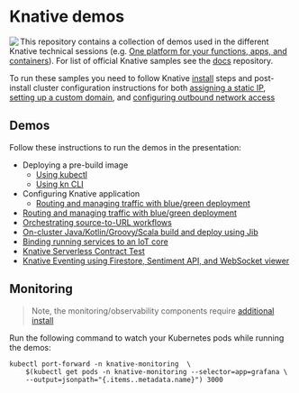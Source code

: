 # Knative demos

<img src ="./images/logo.png" align="left" />

This repository contains a collection of demos used in the different Knative technical sessions (e.g. [One platform for your functions, apps, and containers](https://www.youtube.com/watch?v=F4_2gxTtLaQ)). For list of official Knative samples see the [docs](https://github.com/knative/docs/tree/master/eventing/samples) repository.

To run these samples you need to follow Knative [install](https://github.com/knative/docs/tree/master/install) steps and post-install cluster configuration instructions for both [assigning a static IP](https://github.com/knative/docs/blob/master/serving/gke-assigning-static-ip-address.md), [setting up a custom domain](https://github.com/knative/docs/blob/master/serving/using-a-custom-domain.md), and [configuring outbound network access](https://github.com/knative/docs/blob/master/docs/serving/outbound-network-access.md)

## Demos

Follow these instructions to run the demos in the presentation:

* Deploying a pre-build image
  * [Using kubectl](simple-kubectl-deploy/)
  * [Using kn CLI](kn-cli-deploy/)
* Configuring Knative application
  * [Routing and managing traffic with blue/green deployment](blue-green-deploy/)
* [Routing and managing traffic with blue/green deployment](blue-green-deploy/)
* [Orchestrating source-to-URL workflows](src-to-url/)
* [On-cluster Java/Kotlin/Groovy/Scala build and deploy using Jib](jib-build/)
* [Binding running services to an IoT core](iot-events/)
* [Knative Serverless Contract Test](test/)
* [Knative Eventing using Firestore, Sentiment API, and WebSocket viewer](eventing-twitter/)

## Monitoring

> Note, the monitoring/observability components require [additional install](https://github.com/knative/docs/blob/master/serving/installing-logging-metrics-traces.md)

Run the following command to watch your Kubernetes pods while running the demos:

```shell
kubectl port-forward -n knative-monitoring  \
    $(kubectl get pods -n knative-monitoring --selector=app=grafana \
    --output=jsonpath="{.items..metadata.name}") 3000
```
